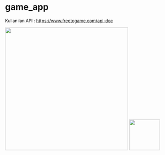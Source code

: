 # game_app
Kullanılan API : https://www.freetogame.com/api-doc 

<img src="https://github.com/Bego-db/game_app/assets/120643757/27e54702-0a07-4c2c-8999-b40c034c6822" width="400"/> <img src="https://github.com/Bego-db/game_app/assets/120643757/27e54702-0a07-4c2c-8999-b40c034c6822" width="100"/>
